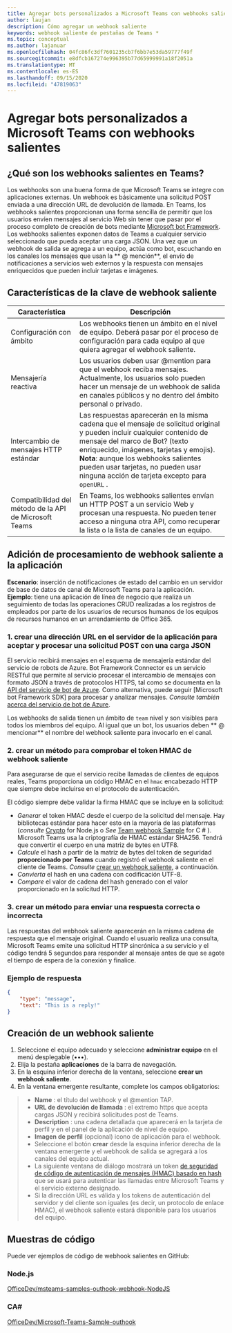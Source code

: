 ```yaml
---
title: Agregar bots personalizados a Microsoft Teams con webhooks salientes
author: laujan
description: Cómo agregar un webhook saliente
keywords: webhook saliente de pestañas de Teams *
ms.topic: conceptual
ms.author: lajanuar
ms.openlocfilehash: 04fc86fc3df7601235cb7f6bb7e53da59777f49f
ms.sourcegitcommit: e8dfcb167274e996395b77d65999991a18f2051a
ms.translationtype: MT
ms.contentlocale: es-ES
ms.lasthandoff: 09/15/2020
ms.locfileid: "47819063"
---
```

# <a name="add-custom-bots-to-microsoft-teams-with-outgoing-webhooks"></a>Agregar bots personalizados a Microsoft Teams con webhooks salientes

## <a name="what-are-outgoing-webhooks-in-teams"></a>¿Qué son los webhooks salientes en Teams?

Los webhooks son una buena forma de que Microsoft Teams se integre con aplicaciones externas. Un webhook es básicamente una solicitud POST enviada a una dirección URL de devolución de llamada. En Teams, los webhooks salientes proporcionan una forma sencilla de permitir que los usuarios envíen mensajes al servicio Web sin tener que pasar por el proceso completo de creación de bots mediante [Microsoft bot Framework](https://dev.botframework.com/). Los webhooks salientes exponen datos de Teams a cualquier servicio seleccionado que pueda aceptar una carga JSON. Una vez que un webhook de salida se agrega a un equipo, actúa como bot, escuchando en los canales los mensajes que usan la ** \@ mención**, el envío de notificaciones a servicios web externos y la respuesta con mensajes enriquecidos que pueden incluir tarjetas e imágenes.

## <a name="outgoing-webhook-key-features"></a>Características de la clave de webhook saliente

| Característica | Descripción |
| ------- | ----------- |
| Configuración con ámbito| Los webhooks tienen un ámbito en el nivel de equipo. Deberá pasar por el proceso de configuración para cada equipo al que quiera agregar el webhook saliente. |
| Mensajería reactiva| Los usuarios deben usar @mention para que el webhook reciba mensajes. Actualmente, los usuarios solo pueden hacer un mensaje de un webhook de salida en canales públicos y no dentro del ámbito personal o privado. |
|Intercambio de mensajes HTTP estándar|Las respuestas aparecerán en la misma cadena que el mensaje de solicitud original y pueden incluir cualquier contenido de mensaje del marco de Bot? (texto enriquecido, imágenes, tarjetas y emojis). **Nota**: aunque los webhooks salientes pueden usar tarjetas, no pueden usar ninguna acción de tarjeta excepto para `openURL` .|
| Compatibilidad del método de la API de Microsoft Teams|En Teams, los webhooks salientes envían un HTTP POST a un servicio Web y procesan una respuesta. No pueden tener acceso a ninguna otra API, como recuperar la lista o la lista de canales de un equipo.|

## <a name="adding-outgoing-webhook-processing-to-your-app"></a>Adición de procesamiento de webhook saliente a la aplicación

**Escenario**: inserción de notificaciones de estado del cambio en un servidor de base de datos de canal de Microsoft Teams para la aplicación.  
**Ejemplo**: tiene una aplicación de línea de negocio que realiza un seguimiento de todas las operaciones CRUD realizadas a los registros de empleados por parte de los usuarios de recursos humanos de los equipos de recursos humanos en un arrendamiento de Office 365.

### <a name="1-create-a-url-on-your-apps-server-to-accept-and-process-a-post-request-with-a-json-payload"></a>1. crear una dirección URL en el servidor de la aplicación para aceptar y procesar una solicitud POST con una carga JSON

El servicio recibirá mensajes en el esquema de mensajería estándar del servicio de robots de Azure. Bot Framework Connector es un servicio RESTful que permite al servicio procesar el intercambio de mensajes con formato JSON a través de protocolos HTTPS, tal como se documenta en la [API del servicio de bot de Azure](/bot-framework/rest-api/bot-framework-rest-connector-api-reference). Como alternativa, puede seguir [Microsoft bot Framework SDK] para procesar y analizar mensajes. *Consulte también*  [acerca del servicio de bot de Azure](/azure/bot-service/bot-service-overview-introduction?view=azure-bot-service-4.0).

Los webhooks de salida tienen un ámbito de `team` nivel y son visibles para todos los miembros del equipo. Al igual que un bot, los usuarios deben ** \@ mencionar** el nombre del webhook saliente para invocarlo en el canal.

### <a name="2-create-a-method-to-verify-the-outgoing-webhook-hmac-token"></a>2. crear un método para comprobar el token HMAC de webhook saliente

Para asegurarse de que el servicio recibe llamadas de clientes de equipos reales, Teams proporciona un código HMAC en el `hmac` encabezado HTTP que siempre debe incluirse en el protocolo de autenticación.

El código siempre debe validar la firma HMAC que se incluye en la solicitud:

* *Generar* el token HMAC desde el cuerpo de la solicitud del mensaje. Hay bibliotecas estándar para hacer esto en la mayoría de las plataformas (*consulte* [Crypto](https://nodejs.org/api/crypto.html#crypto_crypto) for Node.js o  *See* [Team webhook Sample](https://github.com/OfficeDev/microsoft-teams-sample-outgoing-webhook/blob/23eb61da5a18634d51c5247944843da9abed01b6/WebhookSampleBot/Models/AuthProvider.cs) for C \# ). Microsoft Teams usa la criptografía de HMAC estándar SHA256. Tendrá que convertir el cuerpo en una matriz de bytes en UTF8.
* *Calcule* el hash a partir de la matriz de bytes del token de seguridad **proporcionado por Teams** cuando registró el webhook saliente en el cliente de Teams. *Consulte* [crear un webhook saliente](#create-an-outgoing-webhook), a continuación.
* *Convierta* el hash en una cadena con codificación UTF-8.
* *Compare* el valor de cadena del hash generado con el valor proporcionado en la solicitud HTTP.

### <a name="3-create-a-method-to-send-a-success-or-failure-response"></a>3. crear un método para enviar una respuesta correcta o incorrecta

Las respuestas del webhook saliente aparecerán en la misma cadena de respuesta que el mensaje original. Cuando el usuario realiza una consulta, Microsoft Teams emite una solicitud HTTP sincrónica a su servicio y el código tendrá 5 segundos para responder al mensaje antes de que se agote el tiempo de espera de la conexión y finalice.

### <a name="example-response"></a>Ejemplo de respuesta

```json
{
    "type": "message",
    "text": "This is a reply!"
}
```

## <a name="create-an-outgoing-webhook"></a>Creación de un webhook saliente

1. Seleccione el equipo adecuado y seleccione **administrar equipo** en el menú desplegable (&#8226;&#8226;&#8226;).
1. Elija la pestaña **aplicaciones** de la barra de navegación.
1. En la esquina inferior derecha de la ventana, seleccione **crear un webhook saliente**.
1. En la ventana emergente resultante, complete los campos obligatorios:

>* **Name** : el título del webhook y el @mention TAP.
>* **URL de devolución de llamada** : el extremo https que acepta cargas JSON y recibirá solicitudes post de Teams.
>* **Description** : una cadena detallada que aparecerá en la tarjeta de perfil y en el panel de la aplicación de nivel de equipo.
>* **Imagen de perfil** (opcional) icono de aplicación para el webhook.
>* Seleccione el botón **crear** desde la esquina inferior derecha de la ventana emergente y el webhook de salida se agregará a los canales del equipo actual.
>* La siguiente ventana de diálogo mostrará un token [de seguridad de código de autenticación de mensajes (HMAC) basado en hash](https://security.stackexchange.com/questions/20129/how-and-when-do-i-use-hmac/20301) que se usará para autenticar las llamadas entre Microsoft Teams y el servicio externo designado.
>* Si la dirección URL es válida y los tokens de autenticación del servidor y del cliente son iguales (es decir, un protocolo de enlace HMAC), el webhook saliente estará disponible para los usuarios del equipo.

## <a name="code-samples"></a>Muestras de código

Puede ver ejemplos de código de webhook salientes en GitHub:

### <a name="nodejs"></a>Node.js

[OfficeDev/msteams-samples-outhook-webhook-NodeJS](https://github.com/OfficeDev/msteams-samples-outgoing-webhook-nodejs)

### <a name="c"></a>CA\#

[OfficeDev/Microsoft-Teams-Sample-outhook](https://github.com/OfficeDev/microsoft-teams-sample-outgoing-webhook)
